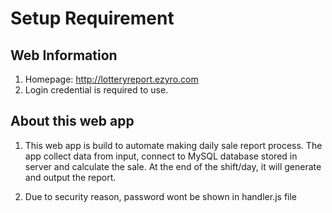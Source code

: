 ﻿Setup Requirement 
==================
## Web Information
1. Homepage: http://lotteryreport.ezyro.com
2. Login credential is required to use.



## About this web app
1. This web app is build to automate making daily sale report process. The app collect data from input, connect to MySQL database stored in server and calculate the sale. At the end of the shift/day, it will generate and output the report. 

2. Due to security reason, password wont be shown in handler.js file
        
